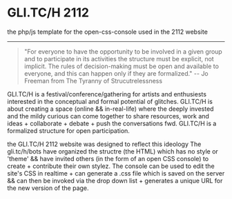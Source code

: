 GLI.TC/H 2112
===========

the php/js template for the open-css-console used in the 2112 website

* * * * 
    
>"For everyone to have the opportunity to be involved in a given group and to participate in its activities the structure must be explicit,
not implicit. The rules of decision-making must be open and available to everyone, and this can happen only if they are formalized."
 -- Jo Freeman from The Tyranny of Strucutrelessness
	    
GLI.TC/H is a festival/conference/gathering for artists and enthusiests interested in the conceptual and formal potential of glitches. GLI.TC/H is about creating a space (online && in-real-life) where the deeply invested and the mildy curious can come together to share resources, work and ideas + collaborate + debate + push the conversations fwd. GLI.TC/H is a formalized structure for open participation.
	    
the GLI.TC/H 2112 website was designed to reflect this ideology The gli.tc/h/bots have organized the structre (the HTML) which has no style or 'theme' && have invited others (in the form of an open CSS console) to create + contribute their own stylez. The console can be used to edit the site's CSS in realtime + can generate a .css file which is saved on the server && can then be invoked via the drop down list + generates a unique URL for the new version of the page.